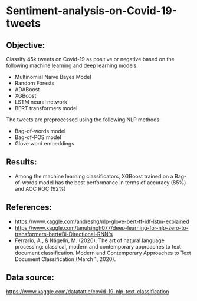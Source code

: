 # Sentiment-analysis-on-Covid-19-tweets

Objective: 
-----------------------------------------------------------------------------------------------------------------------------------------
Classify 45k tweets on Covid-19 as positive or negative based on the following machine learning and deep learning models: 

* Multinomial Naive Bayes Model
* Random Forests 
* ADABoost
* XGBoost
* LSTM neural network
* BERT transformers model

The tweets are preprocessed using the following NLP methods: 

* Bag-of-words model
* Bag-of-POS model
* Glove word embeddings

Results:
--------------------------------------------------------------------------------------------------------------------------------------
* Among the machine learning classificators, XGBoost trained on a Bag-of-words model has the best performance in terms of accuracy (85%) and AOC ROC (92%)

References: 
----------------------------------------------------------------------------------------------------------------------------------------
* https://www.kaggle.com/andreshg/nlp-glove-bert-tf-idf-lstm-explained
* https://www.kaggle.com/tanulsingh077/deep-learning-for-nlp-zero-to-transformers-bert#Bi-Directional-RNN's
* Ferrario, A., & Nägelin, M. (2020). The art of natural language processing: classical, modern and contemporary approaches to text document classification. Modern and Contemporary Approaches to Text Document Classification (March 1, 2020).

Data source: 
----------------------------------------------------------------------------------------------------------------------------------------
https://www.kaggle.com/datatattle/covid-19-nlp-text-classification
